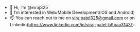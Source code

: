 - 👋 Hi, I’m @viraj325
- 👀 I’m interested in Web/Mobile Development(iOS and Android)
- 📫 You can reach out to me on virajpatel325@gmail.com or on Linkedin(https://www.linkedin.com/in/viraj-patel-b9baa3143/).

<!---
viraj325/viraj325 is a ✨ special ✨ repository because its `README.md` (this file) appears on your GitHub profile.
You can click the Preview link to take a look at your changes.
--->
